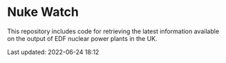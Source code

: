# Nuke Watch

This repository includes code for retrieving the latest information available on the output of EDF nuclear power plants in the UK.

Last updated: 2022-06-24 18:12